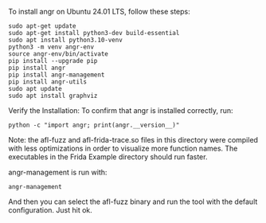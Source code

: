 To install angr on Ubuntu 24.01 LTS, follow these steps:
```
sudo apt-get update
sudo apt-get install python3-dev build-essential
sudo apt install python3.10-venv
python3 -m venv angr-env
source angr-env/bin/activate
pip install --upgrade pip
pip install angr
pip install angr-management
pip install angr-utils
sudo apt update
sudo apt install graphviz
```
Verify the Installation: To confirm that angr is installed correctly, run:
```
python -c "import angr; print(angr.__version__)"
```

Note: the afl-fuzz and afl-frida-trace.so files in this directory were compiled with less optimizations in order to visualize more function names. The executables in the Frida Example directory should run faster.

angr-management is run with:
```
angr-management
```
And then you can select the afl-fuzz binary and run the tool with the default configuration. Just hit ok.
